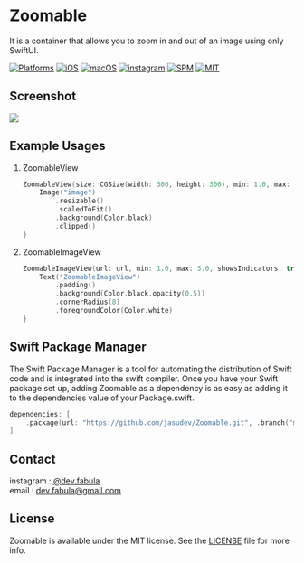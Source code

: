 # **Zoomable**
It is a container that allows you to zoom in and out of an image using only SwiftUI.

[![Platforms](https://img.shields.io/badge/Platforms-iOS%20%7C%20macOS-blue?style=flat-square)](https://developer.apple.com/macOS)
[![iOS](https://img.shields.io/badge/iOS-13.0-blue.svg)](https://developer.apple.com/iOS)
[![macOS](https://img.shields.io/badge/macOS-11.0-blue.svg)](https://developer.apple.com/macOS)
[![instagram](https://img.shields.io/badge/instagram-@dev.fabula-orange.svg?style=flat-square)](https://www.instagram.com/dev.fabula)
[![SPM](https://img.shields.io/badge/SPM-compatible-red?style=flat-square)](https://developer.apple.com/documentation/swift_packages/package/)
[![MIT](https://img.shields.io/badge/licenses-MIT-red.svg)](https://opensource.org/licenses/MIT)  

## Screenshot
<img src="Markdown/Zoomable.gif">

## Example Usages
1. ZoomableView
    ```swift
    ZoomableView(size: CGSize(width: 300, height: 300), min: 1.0, max: 6.0, showsIndicators: true) {
        Image("image")
            .resizable()
            .scaledToFit()
            .background(Color.black)
            .clipped()
    }
    ```

        
3. ZoomableImageView
    ```swift
    ZoomableImageView(url: url, min: 1.0, max: 3.0, showsIndicators: true) {
        Text("ZoomableImageView")
            .padding()
            .background(Color.black.opacity(0.5))
            .cornerRadius(8)
            .foregroundColor(Color.white)
    }
    ```

## Swift Package Manager
The Swift Package Manager is a tool for automating the distribution of Swift code and is integrated into the swift compiler. Once you have your Swift package set up, adding Zoomable as a dependency is as easy as adding it to the dependencies value of your Package.swift.

```swift
dependencies: [
    .package(url: "https://github.com/jasudev/Zoomable.git", .branch("main"))
]
```

## Contact
instagram : [@dev.fabula](https://www.instagram.com/dev.fabula)  
email : [dev.fabula@gmail.com](mailto:dev.fabula@gmail.com)

## License
Zoomable is available under the MIT license. See the [LICENSE](LICENSE) file for more info.
